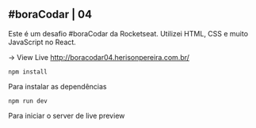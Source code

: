 ## #boraCodar | 04

Este é um desafio #boraCodar da Rocketseat. Utilizei HTML, CSS e muito JavaScript no React.

-> View Live http://boracodar04.herisonpereira.com.br/

`npm install`

Para instalar as dependências

`npm run dev`

Para iniciar o server de live preview
